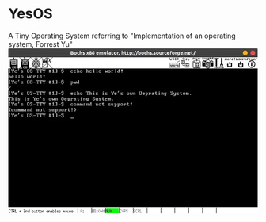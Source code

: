 # YesOS
A Tiny Operating System referring to "Implementation of an operating system, Forrest Yu"
![YesOS运行截图](微信图片_20220809114549.jpg)
